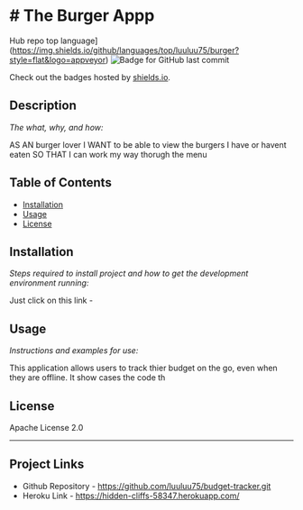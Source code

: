 # # The Burger Appp
Hub repo top language](https://img.shields.io/github/languages/top/luuluu75/burger?style=flat&logo=appveyor) ![Badge for GitHub last commit](https://img.shields.io/github/last-commit/luuluu75/burger?style=flat&logo=appveyor)
   
   Check out the badges hosted by [shields.io](https://shields.io/).
   
   
   ## Description 
   
   *The what, why, and how:* 
   
   AS AN burger lover
   I WANT to be able to view the burgers I have or havent eaten
   SO THAT I can work my way thorugh the menu
   

   ## Table of Contents
   * [Installation](#installation)
   * [Usage](#usage)
   * [License](#license)
   
   ## Installation
   
   *Steps required to install project and how to get the development environment running:*
   
   Just click on this link -   
   
   ## Usage 
   
   *Instructions and examples for use:*
   
   This application allows users to track thier budget on the go, even when they are offline. It show cases the code th
   
   ## License
   
   Apache License 2.0
   
   ---
   
   ## Project Links

   * Github Repository - https://github.com/luuluu75/budget-tracker.git
   * Heroku Link -  https://hidden-cliffs-58347.herokuapp.com/
